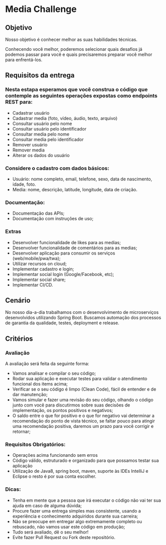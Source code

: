 # Media Challenge

## Objetivo

Nosso objetivo é conhecer melhor as suas habilidades técnicas.

Conhecendo você melhor, poderemos selecionar quais desafios já podemos passar para você e quais precisaremos preparar você melhor para enfrentá-los.

## Requisitos da entrega

### Nesta estapa esperamos que você construa o código que contemple as seguintes operações expostas como endpoints REST para:

- Cadastrar usuário
- Cadastrar media (foto, vídeo, áudio, texto, arquivo)
- Consultar usuário pelo nome
- Consultar usuário pelo identificador
- Consultar media pelo nome
- Consultar media pelo identificador
- Remover usuário
- Remover media
- Alterar os dados do usuário

### Considere o cadastro com dados básicos:

- Usuário: nome completo, email, telefone, sexo, data de nascimento, idade, foto.
- Media: nome, descrição, latitude, longitude, data de criação.

### Documentação:

- Documentação das APIs;
- Documentação com instruções de uso;

### Extras

- Desenvolver funcionalidade de likes para as medias;
- Desenvolver funcionalidade de comentários para as medias;
- Desenvolver aplicação para consumir os serviços (web/mobile/pwa/twa);
- Utilizar recursos on cloud;
- Implementar cadastro e login;
- Implementar social login (Google/Facebook, etc);
- Implementar social share;
- Implementar CI/CD.

## Cenário

No nosso dia-a-dia trabalhamos com o desenvolvimento de microserviços desenvolvidos utilizando Spring Boot. Buscamos automação dos processos de garantia da qualidade, testes, deployment e release.

## Critérios
### Avaliação

A avaliação será feita da seguinte forma:

- Vamos analisar e compilar o seu código;
- Rodar sua aplicação e executar testes para validar o atendimento funcional dos items acima;
- Verificar se o seu código é limpo (Clean Code), fácil de entender e de dar manutenção;
- Vamos simular e fazer uma revisão do seu código, olhando o código junto com você para discutirmos sobre suas decisões de implementação, os pontos positivos e negativos;
- O saldo entre o que for positivo e o que for negativo vai determinar a recomendação do ponto de vista técnico, se faltar pouco para atingir uma recomendação positiva, daremos um prazo para você corrigir e retornar;

### Requisitos Obrigatórios:

- Operações acima funcionando sem erros
- Código válido, estruturado e organizado para que possamos testar sua aplicação
- Utilização de Java8, spring boot, maven, suporte às IDEs IntelliJ e Eclipse o resto é por sua conta escolher.

### Dicas:

- Tenha em mente que a pessoa que irá executar o código não vai ter sua ajuda em caso de alguma dúvida;
- Procure fazer uma entrega simples mas consistente, usando a experiência e conhecimento adquiridos durante sua carreira;
- Não se preocupe em entregar algo extremamente completo ou rebuscado, não vamos usar este código em produção;
- Tudo será avaliado, dê o seu melhor!
- Evite fazer Pull Request ou Fork deste repositório.
